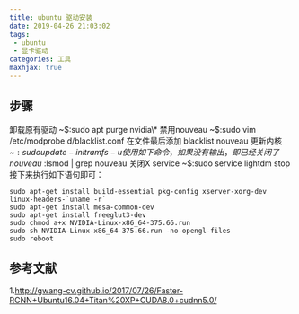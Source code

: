 ```yaml
---
title: ubuntu 驱动安装
date: 2019-04-26 21:03:02
tags:
 - ubuntu
 - 显卡驱动
categories: 工具
maxhjax: true
---
```


## 步骤
卸载原有驱动
~$:sudo apt purge nvidia\*
禁用nouveau
~$:sudo vim /etc/modprobe.d/blacklist.conf
在文件最后添加
blacklist nouveau
更新内核
~$:sudo update-initramfs -u
使用如下命令，如果没有输出，即已经关闭了nouveau
~$:lsmod | grep nouveau 
关闭X service
~$:sudo service lightdm stop
接下来执行如下语句即可：
``` shell
sudo apt-get install build-essential pkg-config xserver-xorg-dev linux-headers-`uname -r`
sudo apt-get install mesa-common-dev
sudo apt-get install freeglut3-dev
sudo chmod a+x NVIDIA-Linux-x86_64-375.66.run
sudo sh NVIDIA-Linux-x86_64-375.66.run -no-opengl-files
sudo reboot
```

## 参考文献
1.http://gwang-cv.github.io/2017/07/26/Faster-RCNN+Ubuntu16.04+Titan%20XP+CUDA8.0+cudnn5.0/
